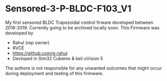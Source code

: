 # Sensored-3-P-BLDC-F103_V1
My first sensored BLDC Trapezoidal control firware developed between 2018-2019. Currently going to be archived locally soon.
This Firmware was developed by 
* Rahul (rep owner)
* RVCE
* https://github.com/g-rahul
* Devloped in Stm32 Cubemx & keil uVision 5

The authore is not responsible for any unwanted outcomes that might occur during deployment and testing of this firmware.
